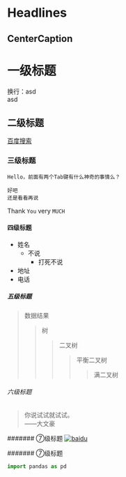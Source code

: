 Headlines
===

CenterCaption
---

# 一级标题  
换行：asd<br>asd

## 二级标题  
[百度搜索](www.baidu.com "试试？")

### 三级标题  
    Hello，前面有两个Tab键有什么神奇的事情么？
   
    好吧
    还是看看再说
    
Thank `You` very `MUCH`


#### 四级标题  
* 姓名
  * 不说
    * 打死不说
* 地址
* 电话

##### 五级标题 
> 数据结果
>> 树
>>> 二叉树
>>>> 平衡二叉树
>>>>> 满二叉树

###### 六级标题
> 你说试试就试试。<br>——大文豪

####### ⑦级标题
[![baidu](http://www.baidu.com/img/bdlogo.gif)](http://baidu.com "打开百度")

####### ⑦级标题
```python
import pandas as pd
```
